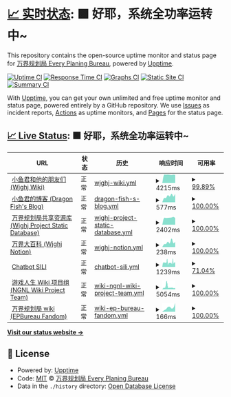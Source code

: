 # [📈 实时状态](https://status.wjghj.cn): <!--live status--> **🟩 好耶，系统全功率运转中~**

This repository contains the open-source uptime monitor and status page for [万界规划局 Every Planing Bureau](https://www.wjghj.cn), powered by [Upptime](https://github.com/upptime/upptime).

[![Uptime CI](https://github.com/Wjghj-Project/status/workflows/Uptime%20CI/badge.svg)](https://github.com/Wjghj-Project/status/actions?query=workflow%3A%22Uptime+CI%22)
[![Response Time CI](https://github.com/Wjghj-Project/status/workflows/Response%20Time%20CI/badge.svg)](https://github.com/Wjghj-Project/status/actions?query=workflow%3A%22Response+Time+CI%22)
[![Graphs CI](https://github.com/Wjghj-Project/status/workflows/Graphs%20CI/badge.svg)](https://github.com/Wjghj-Project/status/actions?query=workflow%3A%22Graphs+CI%22)
[![Static Site CI](https://github.com/Wjghj-Project/status/workflows/Static%20Site%20CI/badge.svg)](https://github.com/Wjghj-Project/status/actions?query=workflow%3A%22Static+Site+CI%22)
[![Summary CI](https://github.com/Wjghj-Project/status/workflows/Summary%20CI/badge.svg)](https://github.com/Wjghj-Project/status/actions?query=workflow%3A%22Summary+CI%22)

With [Upptime](https://upptime.js.org), you can get your own unlimited and free uptime monitor and status page, powered entirely by a GitHub repository. We use [Issues](https://github.com/Wjghj-Project/status/issues) as incident reports, [Actions](https://github.com/Wjghj-Project/status/actions) as uptime monitors, and [Pages](https://status.wjghj.cn) for the status page.

## [📈 Live Status](https://demo.upptime.js.org): <!--live status--> **🟩 好耶，系统全功率运转中~**

<!--start: status pages-->
<!-- This summary is generated by Upptime (https://github.com/upptime/upptime) -->
<!-- Do not edit this manually, your changes will be overwritten -->
<!-- prettier-ignore -->
| URL | 状态 | 历史 | 响应时间 | 可用率 |
| --- | ------ | ------- | ------------- | ------ |
| <img alt="" src="https://icons.duckduckgo.com/ip3/www.wjghj.cn.ico" height="13"> [小鱼君和他的朋友们 (Wjghj Wiki)](https://www.wjghj.cn) | 正常 | [wjghj-wiki.yml](https://github.com/Wjghj-Project/status/commits/HEAD/history/wjghj-wiki.yml) | <details><summary><img alt="响应时间趋势" src="./graphs/wjghj-wiki/response-time-week.png" height="20"> 4215ms</summary><br><a href="https://status.wjghj.cn/history/wjghj-wiki"><img alt="响应时间 5190" src="https://img.shields.io/endpoint?url=https%3A%2F%2Fraw.githubusercontent.com%2FWjghj-Project%2Fstatus%2FHEAD%2Fapi%2Fwjghj-wiki%2Fresponse-time.json"></a><br><a href="https://status.wjghj.cn/history/wjghj-wiki"><img alt="24小时响应时间 4206" src="https://img.shields.io/endpoint?url=https%3A%2F%2Fraw.githubusercontent.com%2FWjghj-Project%2Fstatus%2FHEAD%2Fapi%2Fwjghj-wiki%2Fresponse-time-day.json"></a><br><a href="https://status.wjghj.cn/history/wjghj-wiki"><img alt="7天响应时间 4215" src="https://img.shields.io/endpoint?url=https%3A%2F%2Fraw.githubusercontent.com%2FWjghj-Project%2Fstatus%2FHEAD%2Fapi%2Fwjghj-wiki%2Fresponse-time-week.json"></a><br><a href="https://status.wjghj.cn/history/wjghj-wiki"><img alt="30天响应时间 4308" src="https://img.shields.io/endpoint?url=https%3A%2F%2Fraw.githubusercontent.com%2FWjghj-Project%2Fstatus%2FHEAD%2Fapi%2Fwjghj-wiki%2Fresponse-time-month.json"></a><br><a href="https://status.wjghj.cn/history/wjghj-wiki"><img alt="1年响应时间 5359" src="https://img.shields.io/endpoint?url=https%3A%2F%2Fraw.githubusercontent.com%2FWjghj-Project%2Fstatus%2FHEAD%2Fapi%2Fwjghj-wiki%2Fresponse-time-year.json"></a></details> | <details><summary><a href="https://status.wjghj.cn/history/wjghj-wiki">99.89%</a></summary><a href="https://status.wjghj.cn/history/wjghj-wiki"><img alt="可用率 99.34%" src="https://img.shields.io/endpoint?url=https%3A%2F%2Fraw.githubusercontent.com%2FWjghj-Project%2Fstatus%2FHEAD%2Fapi%2Fwjghj-wiki%2Fuptime.json"></a><br><a href="https://status.wjghj.cn/history/wjghj-wiki"><img alt="4小时可用率 99.26%" src="https://img.shields.io/endpoint?url=https%3A%2F%2Fraw.githubusercontent.com%2FWjghj-Project%2Fstatus%2FHEAD%2Fapi%2Fwjghj-wiki%2Fuptime-day.json"></a><br><a href="https://status.wjghj.cn/history/wjghj-wiki"><img alt="7日可用率 99.89%" src="https://img.shields.io/endpoint?url=https%3A%2F%2Fraw.githubusercontent.com%2FWjghj-Project%2Fstatus%2FHEAD%2Fapi%2Fwjghj-wiki%2Fuptime-week.json"></a><br><a href="https://status.wjghj.cn/history/wjghj-wiki"><img alt="30日可用率 99.98%" src="https://img.shields.io/endpoint?url=https%3A%2F%2Fraw.githubusercontent.com%2FWjghj-Project%2Fstatus%2FHEAD%2Fapi%2Fwjghj-wiki%2Fuptime-month.json"></a><br><a href="https://status.wjghj.cn/history/wjghj-wiki"><img alt="1年可用率 98.79%" src="https://img.shields.io/endpoint?url=https%3A%2F%2Fraw.githubusercontent.com%2FWjghj-Project%2Fstatus%2FHEAD%2Fapi%2Fwjghj-wiki%2Fuptime-year.json"></a></details>
| <img alt="" src="https://icons.duckduckgo.com/ip3/blog.wjghj.cn.ico" height="13"> [小鱼君的博客 (Dragon Fish's Blog)](https://blog.wjghj.cn) | 正常 | [dragon-fish-s-blog.yml](https://github.com/Wjghj-Project/status/commits/HEAD/history/dragon-fish-s-blog.yml) | <details><summary><img alt="响应时间趋势" src="./graphs/dragon-fish-s-blog/response-time-week.png" height="20"> 577ms</summary><br><a href="https://status.wjghj.cn/history/dragon-fish-s-blog"><img alt="响应时间 478" src="https://img.shields.io/endpoint?url=https%3A%2F%2Fraw.githubusercontent.com%2FWjghj-Project%2Fstatus%2FHEAD%2Fapi%2Fdragon-fish-s-blog%2Fresponse-time.json"></a><br><a href="https://status.wjghj.cn/history/dragon-fish-s-blog"><img alt="24小时响应时间 761" src="https://img.shields.io/endpoint?url=https%3A%2F%2Fraw.githubusercontent.com%2FWjghj-Project%2Fstatus%2FHEAD%2Fapi%2Fdragon-fish-s-blog%2Fresponse-time-day.json"></a><br><a href="https://status.wjghj.cn/history/dragon-fish-s-blog"><img alt="7天响应时间 577" src="https://img.shields.io/endpoint?url=https%3A%2F%2Fraw.githubusercontent.com%2FWjghj-Project%2Fstatus%2FHEAD%2Fapi%2Fdragon-fish-s-blog%2Fresponse-time-week.json"></a><br><a href="https://status.wjghj.cn/history/dragon-fish-s-blog"><img alt="30天响应时间 559" src="https://img.shields.io/endpoint?url=https%3A%2F%2Fraw.githubusercontent.com%2FWjghj-Project%2Fstatus%2FHEAD%2Fapi%2Fdragon-fish-s-blog%2Fresponse-time-month.json"></a><br><a href="https://status.wjghj.cn/history/dragon-fish-s-blog"><img alt="1年响应时间 523" src="https://img.shields.io/endpoint?url=https%3A%2F%2Fraw.githubusercontent.com%2FWjghj-Project%2Fstatus%2FHEAD%2Fapi%2Fdragon-fish-s-blog%2Fresponse-time-year.json"></a></details> | <details><summary><a href="https://status.wjghj.cn/history/dragon-fish-s-blog">100.00%</a></summary><a href="https://status.wjghj.cn/history/dragon-fish-s-blog"><img alt="可用率 99.66%" src="https://img.shields.io/endpoint?url=https%3A%2F%2Fraw.githubusercontent.com%2FWjghj-Project%2Fstatus%2FHEAD%2Fapi%2Fdragon-fish-s-blog%2Fuptime.json"></a><br><a href="https://status.wjghj.cn/history/dragon-fish-s-blog"><img alt="4小时可用率 100.00%" src="https://img.shields.io/endpoint?url=https%3A%2F%2Fraw.githubusercontent.com%2FWjghj-Project%2Fstatus%2FHEAD%2Fapi%2Fdragon-fish-s-blog%2Fuptime-day.json"></a><br><a href="https://status.wjghj.cn/history/dragon-fish-s-blog"><img alt="7日可用率 100.00%" src="https://img.shields.io/endpoint?url=https%3A%2F%2Fraw.githubusercontent.com%2FWjghj-Project%2Fstatus%2FHEAD%2Fapi%2Fdragon-fish-s-blog%2Fuptime-week.json"></a><br><a href="https://status.wjghj.cn/history/dragon-fish-s-blog"><img alt="30日可用率 98.64%" src="https://img.shields.io/endpoint?url=https%3A%2F%2Fraw.githubusercontent.com%2FWjghj-Project%2Fstatus%2FHEAD%2Fapi%2Fdragon-fish-s-blog%2Fuptime-month.json"></a><br><a href="https://status.wjghj.cn/history/dragon-fish-s-blog"><img alt="1年可用率 99.31%" src="https://img.shields.io/endpoint?url=https%3A%2F%2Fraw.githubusercontent.com%2FWjghj-Project%2Fstatus%2FHEAD%2Fapi%2Fdragon-fish-s-blog%2Fuptime-year.json"></a></details>
| <img alt="" src="https://icons.duckduckgo.com/ip3/common.wjghj.cn.ico" height="13"> [万界规划局共享资源库 (Wjghj Project Static Database)](https://common.wjghj.cn) | 正常 | [wjghj-project-static-database.yml](https://github.com/Wjghj-Project/status/commits/HEAD/history/wjghj-project-static-database.yml) | <details><summary><img alt="响应时间趋势" src="./graphs/wjghj-project-static-database/response-time-week.png" height="20"> 2402ms</summary><br><a href="https://status.wjghj.cn/history/wjghj-project-static-database"><img alt="响应时间 2807" src="https://img.shields.io/endpoint?url=https%3A%2F%2Fraw.githubusercontent.com%2FWjghj-Project%2Fstatus%2FHEAD%2Fapi%2Fwjghj-project-static-database%2Fresponse-time.json"></a><br><a href="https://status.wjghj.cn/history/wjghj-project-static-database"><img alt="24小时响应时间 2294" src="https://img.shields.io/endpoint?url=https%3A%2F%2Fraw.githubusercontent.com%2FWjghj-Project%2Fstatus%2FHEAD%2Fapi%2Fwjghj-project-static-database%2Fresponse-time-day.json"></a><br><a href="https://status.wjghj.cn/history/wjghj-project-static-database"><img alt="7天响应时间 2402" src="https://img.shields.io/endpoint?url=https%3A%2F%2Fraw.githubusercontent.com%2FWjghj-Project%2Fstatus%2FHEAD%2Fapi%2Fwjghj-project-static-database%2Fresponse-time-week.json"></a><br><a href="https://status.wjghj.cn/history/wjghj-project-static-database"><img alt="30天响应时间 2358" src="https://img.shields.io/endpoint?url=https%3A%2F%2Fraw.githubusercontent.com%2FWjghj-Project%2Fstatus%2FHEAD%2Fapi%2Fwjghj-project-static-database%2Fresponse-time-month.json"></a><br><a href="https://status.wjghj.cn/history/wjghj-project-static-database"><img alt="1年响应时间 3046" src="https://img.shields.io/endpoint?url=https%3A%2F%2Fraw.githubusercontent.com%2FWjghj-Project%2Fstatus%2FHEAD%2Fapi%2Fwjghj-project-static-database%2Fresponse-time-year.json"></a></details> | <details><summary><a href="https://status.wjghj.cn/history/wjghj-project-static-database">100.00%</a></summary><a href="https://status.wjghj.cn/history/wjghj-project-static-database"><img alt="可用率 99.32%" src="https://img.shields.io/endpoint?url=https%3A%2F%2Fraw.githubusercontent.com%2FWjghj-Project%2Fstatus%2FHEAD%2Fapi%2Fwjghj-project-static-database%2Fuptime.json"></a><br><a href="https://status.wjghj.cn/history/wjghj-project-static-database"><img alt="4小时可用率 100.00%" src="https://img.shields.io/endpoint?url=https%3A%2F%2Fraw.githubusercontent.com%2FWjghj-Project%2Fstatus%2FHEAD%2Fapi%2Fwjghj-project-static-database%2Fuptime-day.json"></a><br><a href="https://status.wjghj.cn/history/wjghj-project-static-database"><img alt="7日可用率 100.00%" src="https://img.shields.io/endpoint?url=https%3A%2F%2Fraw.githubusercontent.com%2FWjghj-Project%2Fstatus%2FHEAD%2Fapi%2Fwjghj-project-static-database%2Fuptime-week.json"></a><br><a href="https://status.wjghj.cn/history/wjghj-project-static-database"><img alt="30日可用率 100.00%" src="https://img.shields.io/endpoint?url=https%3A%2F%2Fraw.githubusercontent.com%2FWjghj-Project%2Fstatus%2FHEAD%2Fapi%2Fwjghj-project-static-database%2Fuptime-month.json"></a><br><a href="https://status.wjghj.cn/history/wjghj-project-static-database"><img alt="1年可用率 98.82%" src="https://img.shields.io/endpoint?url=https%3A%2F%2Fraw.githubusercontent.com%2FWjghj-Project%2Fstatus%2FHEAD%2Fapi%2Fwjghj-project-static-database%2Fuptime-year.json"></a></details>
| <img alt="" src="https://icons.duckduckgo.com/ip3/www.notion.so.ico" height="13"> [万界大百科 (Wjghj Notion)](https://www.notion.so/epbureau/9a6d9bd0704244a1818624f032d013f9) | 正常 | [wjghj-notion.yml](https://github.com/Wjghj-Project/status/commits/HEAD/history/wjghj-notion.yml) | <details><summary><img alt="响应时间趋势" src="./graphs/wjghj-notion/response-time-week.png" height="20"> 238ms</summary><br><a href="https://status.wjghj.cn/history/wjghj-notion"><img alt="响应时间 253" src="https://img.shields.io/endpoint?url=https%3A%2F%2Fraw.githubusercontent.com%2FWjghj-Project%2Fstatus%2FHEAD%2Fapi%2Fwjghj-notion%2Fresponse-time.json"></a><br><a href="https://status.wjghj.cn/history/wjghj-notion"><img alt="24小时响应时间 266" src="https://img.shields.io/endpoint?url=https%3A%2F%2Fraw.githubusercontent.com%2FWjghj-Project%2Fstatus%2FHEAD%2Fapi%2Fwjghj-notion%2Fresponse-time-day.json"></a><br><a href="https://status.wjghj.cn/history/wjghj-notion"><img alt="7天响应时间 238" src="https://img.shields.io/endpoint?url=https%3A%2F%2Fraw.githubusercontent.com%2FWjghj-Project%2Fstatus%2FHEAD%2Fapi%2Fwjghj-notion%2Fresponse-time-week.json"></a><br><a href="https://status.wjghj.cn/history/wjghj-notion"><img alt="30天响应时间 238" src="https://img.shields.io/endpoint?url=https%3A%2F%2Fraw.githubusercontent.com%2FWjghj-Project%2Fstatus%2FHEAD%2Fapi%2Fwjghj-notion%2Fresponse-time-month.json"></a><br><a href="https://status.wjghj.cn/history/wjghj-notion"><img alt="1年响应时间 260" src="https://img.shields.io/endpoint?url=https%3A%2F%2Fraw.githubusercontent.com%2FWjghj-Project%2Fstatus%2FHEAD%2Fapi%2Fwjghj-notion%2Fresponse-time-year.json"></a></details> | <details><summary><a href="https://status.wjghj.cn/history/wjghj-notion">100.00%</a></summary><a href="https://status.wjghj.cn/history/wjghj-notion"><img alt="可用率 99.93%" src="https://img.shields.io/endpoint?url=https%3A%2F%2Fraw.githubusercontent.com%2FWjghj-Project%2Fstatus%2FHEAD%2Fapi%2Fwjghj-notion%2Fuptime.json"></a><br><a href="https://status.wjghj.cn/history/wjghj-notion"><img alt="4小时可用率 100.00%" src="https://img.shields.io/endpoint?url=https%3A%2F%2Fraw.githubusercontent.com%2FWjghj-Project%2Fstatus%2FHEAD%2Fapi%2Fwjghj-notion%2Fuptime-day.json"></a><br><a href="https://status.wjghj.cn/history/wjghj-notion"><img alt="7日可用率 100.00%" src="https://img.shields.io/endpoint?url=https%3A%2F%2Fraw.githubusercontent.com%2FWjghj-Project%2Fstatus%2FHEAD%2Fapi%2Fwjghj-notion%2Fuptime-week.json"></a><br><a href="https://status.wjghj.cn/history/wjghj-notion"><img alt="30日可用率 100.00%" src="https://img.shields.io/endpoint?url=https%3A%2F%2Fraw.githubusercontent.com%2FWjghj-Project%2Fstatus%2FHEAD%2Fapi%2Fwjghj-notion%2Fuptime-month.json"></a><br><a href="https://status.wjghj.cn/history/wjghj-notion"><img alt="1年可用率 99.98%" src="https://img.shields.io/endpoint?url=https%3A%2F%2Fraw.githubusercontent.com%2FWjghj-Project%2Fstatus%2FHEAD%2Fapi%2Fwjghj-notion%2Fuptime-year.json"></a></details>
| <img alt="" src="https://icons.duckduckgo.com/ip3/sili.wjghj.cn.ico" height="13"> [Chatbot SILI](https://sili.wjghj.cn) | 正常 | [chatbot-sili.yml](https://github.com/Wjghj-Project/status/commits/HEAD/history/chatbot-sili.yml) | <details><summary><img alt="响应时间趋势" src="./graphs/chatbot-sili/response-time-week.png" height="20"> 1239ms</summary><br><a href="https://status.wjghj.cn/history/chatbot-sili"><img alt="响应时间 1263" src="https://img.shields.io/endpoint?url=https%3A%2F%2Fraw.githubusercontent.com%2FWjghj-Project%2Fstatus%2FHEAD%2Fapi%2Fchatbot-sili%2Fresponse-time.json"></a><br><a href="https://status.wjghj.cn/history/chatbot-sili"><img alt="24小时响应时间 1256" src="https://img.shields.io/endpoint?url=https%3A%2F%2Fraw.githubusercontent.com%2FWjghj-Project%2Fstatus%2FHEAD%2Fapi%2Fchatbot-sili%2Fresponse-time-day.json"></a><br><a href="https://status.wjghj.cn/history/chatbot-sili"><img alt="7天响应时间 1239" src="https://img.shields.io/endpoint?url=https%3A%2F%2Fraw.githubusercontent.com%2FWjghj-Project%2Fstatus%2FHEAD%2Fapi%2Fchatbot-sili%2Fresponse-time-week.json"></a><br><a href="https://status.wjghj.cn/history/chatbot-sili"><img alt="30天响应时间 1202" src="https://img.shields.io/endpoint?url=https%3A%2F%2Fraw.githubusercontent.com%2FWjghj-Project%2Fstatus%2FHEAD%2Fapi%2Fchatbot-sili%2Fresponse-time-month.json"></a><br><a href="https://status.wjghj.cn/history/chatbot-sili"><img alt="1年响应时间 1249" src="https://img.shields.io/endpoint?url=https%3A%2F%2Fraw.githubusercontent.com%2FWjghj-Project%2Fstatus%2FHEAD%2Fapi%2Fchatbot-sili%2Fresponse-time-year.json"></a></details> | <details><summary><a href="https://status.wjghj.cn/history/chatbot-sili">71.04%</a></summary><a href="https://status.wjghj.cn/history/chatbot-sili"><img alt="可用率 97.73%" src="https://img.shields.io/endpoint?url=https%3A%2F%2Fraw.githubusercontent.com%2FWjghj-Project%2Fstatus%2FHEAD%2Fapi%2Fchatbot-sili%2Fuptime.json"></a><br><a href="https://status.wjghj.cn/history/chatbot-sili"><img alt="4小时可用率 100.00%" src="https://img.shields.io/endpoint?url=https%3A%2F%2Fraw.githubusercontent.com%2FWjghj-Project%2Fstatus%2FHEAD%2Fapi%2Fchatbot-sili%2Fuptime-day.json"></a><br><a href="https://status.wjghj.cn/history/chatbot-sili"><img alt="7日可用率 71.04%" src="https://img.shields.io/endpoint?url=https%3A%2F%2Fraw.githubusercontent.com%2FWjghj-Project%2Fstatus%2FHEAD%2Fapi%2Fchatbot-sili%2Fuptime-week.json"></a><br><a href="https://status.wjghj.cn/history/chatbot-sili"><img alt="30日可用率 93.34%" src="https://img.shields.io/endpoint?url=https%3A%2F%2Fraw.githubusercontent.com%2FWjghj-Project%2Fstatus%2FHEAD%2Fapi%2Fchatbot-sili%2Fuptime-month.json"></a><br><a href="https://status.wjghj.cn/history/chatbot-sili"><img alt="1年可用率 98.69%" src="https://img.shields.io/endpoint?url=https%3A%2F%2Fraw.githubusercontent.com%2FWjghj-Project%2Fstatus%2FHEAD%2Fapi%2Fchatbot-sili%2Fuptime-year.json"></a></details>
| <img alt="" src="https://icons.duckduckgo.com/ip3/ngnlwiki.cn.ico" height="13"> [游戏人生 Wiki 项目组 (NGNL Wiki Project Team)](https://ngnlwiki.cn) | 正常 | [wiki-ngnl-wiki-project-team.yml](https://github.com/Wjghj-Project/status/commits/HEAD/history/wiki-ngnl-wiki-project-team.yml) | <details><summary><img alt="响应时间趋势" src="./graphs/wiki-ngnl-wiki-project-team/response-time-week.png" height="20"> 5054ms</summary><br><a href="https://status.wjghj.cn/history/wiki-ngnl-wiki-project-team"><img alt="响应时间 4271" src="https://img.shields.io/endpoint?url=https%3A%2F%2Fraw.githubusercontent.com%2FWjghj-Project%2Fstatus%2FHEAD%2Fapi%2Fwiki-ngnl-wiki-project-team%2Fresponse-time.json"></a><br><a href="https://status.wjghj.cn/history/wiki-ngnl-wiki-project-team"><img alt="24小时响应时间 3188" src="https://img.shields.io/endpoint?url=https%3A%2F%2Fraw.githubusercontent.com%2FWjghj-Project%2Fstatus%2FHEAD%2Fapi%2Fwiki-ngnl-wiki-project-team%2Fresponse-time-day.json"></a><br><a href="https://status.wjghj.cn/history/wiki-ngnl-wiki-project-team"><img alt="7天响应时间 5054" src="https://img.shields.io/endpoint?url=https%3A%2F%2Fraw.githubusercontent.com%2FWjghj-Project%2Fstatus%2FHEAD%2Fapi%2Fwiki-ngnl-wiki-project-team%2Fresponse-time-week.json"></a><br><a href="https://status.wjghj.cn/history/wiki-ngnl-wiki-project-team"><img alt="30天响应时间 3712" src="https://img.shields.io/endpoint?url=https%3A%2F%2Fraw.githubusercontent.com%2FWjghj-Project%2Fstatus%2FHEAD%2Fapi%2Fwiki-ngnl-wiki-project-team%2Fresponse-time-month.json"></a><br><a href="https://status.wjghj.cn/history/wiki-ngnl-wiki-project-team"><img alt="1年响应时间 4274" src="https://img.shields.io/endpoint?url=https%3A%2F%2Fraw.githubusercontent.com%2FWjghj-Project%2Fstatus%2FHEAD%2Fapi%2Fwiki-ngnl-wiki-project-team%2Fresponse-time-year.json"></a></details> | <details><summary><a href="https://status.wjghj.cn/history/wiki-ngnl-wiki-project-team">100.00%</a></summary><a href="https://status.wjghj.cn/history/wiki-ngnl-wiki-project-team"><img alt="可用率 99.66%" src="https://img.shields.io/endpoint?url=https%3A%2F%2Fraw.githubusercontent.com%2FWjghj-Project%2Fstatus%2FHEAD%2Fapi%2Fwiki-ngnl-wiki-project-team%2Fuptime.json"></a><br><a href="https://status.wjghj.cn/history/wiki-ngnl-wiki-project-team"><img alt="4小时可用率 100.00%" src="https://img.shields.io/endpoint?url=https%3A%2F%2Fraw.githubusercontent.com%2FWjghj-Project%2Fstatus%2FHEAD%2Fapi%2Fwiki-ngnl-wiki-project-team%2Fuptime-day.json"></a><br><a href="https://status.wjghj.cn/history/wiki-ngnl-wiki-project-team"><img alt="7日可用率 100.00%" src="https://img.shields.io/endpoint?url=https%3A%2F%2Fraw.githubusercontent.com%2FWjghj-Project%2Fstatus%2FHEAD%2Fapi%2Fwiki-ngnl-wiki-project-team%2Fuptime-week.json"></a><br><a href="https://status.wjghj.cn/history/wiki-ngnl-wiki-project-team"><img alt="30日可用率 100.00%" src="https://img.shields.io/endpoint?url=https%3A%2F%2Fraw.githubusercontent.com%2FWjghj-Project%2Fstatus%2FHEAD%2Fapi%2Fwiki-ngnl-wiki-project-team%2Fuptime-month.json"></a><br><a href="https://status.wjghj.cn/history/wiki-ngnl-wiki-project-team"><img alt="1年可用率 99.37%" src="https://img.shields.io/endpoint?url=https%3A%2F%2Fraw.githubusercontent.com%2FWjghj-Project%2Fstatus%2FHEAD%2Fapi%2Fwiki-ngnl-wiki-project-team%2Fuptime-year.json"></a></details>
| <img alt="" src="https://icons.duckduckgo.com/ip3/epbureau.fandom.com.ico" height="13"> [万界规划局 wiki (EPBureau Fandom)](https://epbureau.fandom.com) | 正常 | [wiki-ep-bureau-fandom.yml](https://github.com/Wjghj-Project/status/commits/HEAD/history/wiki-ep-bureau-fandom.yml) | <details><summary><img alt="响应时间趋势" src="./graphs/wiki-ep-bureau-fandom/response-time-week.png" height="20"> 166ms</summary><br><a href="https://status.wjghj.cn/history/wiki-ep-bureau-fandom"><img alt="响应时间 181" src="https://img.shields.io/endpoint?url=https%3A%2F%2Fraw.githubusercontent.com%2FWjghj-Project%2Fstatus%2FHEAD%2Fapi%2Fwiki-ep-bureau-fandom%2Fresponse-time.json"></a><br><a href="https://status.wjghj.cn/history/wiki-ep-bureau-fandom"><img alt="24小时响应时间 345" src="https://img.shields.io/endpoint?url=https%3A%2F%2Fraw.githubusercontent.com%2FWjghj-Project%2Fstatus%2FHEAD%2Fapi%2Fwiki-ep-bureau-fandom%2Fresponse-time-day.json"></a><br><a href="https://status.wjghj.cn/history/wiki-ep-bureau-fandom"><img alt="7天响应时间 166" src="https://img.shields.io/endpoint?url=https%3A%2F%2Fraw.githubusercontent.com%2FWjghj-Project%2Fstatus%2FHEAD%2Fapi%2Fwiki-ep-bureau-fandom%2Fresponse-time-week.json"></a><br><a href="https://status.wjghj.cn/history/wiki-ep-bureau-fandom"><img alt="30天响应时间 134" src="https://img.shields.io/endpoint?url=https%3A%2F%2Fraw.githubusercontent.com%2FWjghj-Project%2Fstatus%2FHEAD%2Fapi%2Fwiki-ep-bureau-fandom%2Fresponse-time-month.json"></a><br><a href="https://status.wjghj.cn/history/wiki-ep-bureau-fandom"><img alt="1年响应时间 169" src="https://img.shields.io/endpoint?url=https%3A%2F%2Fraw.githubusercontent.com%2FWjghj-Project%2Fstatus%2FHEAD%2Fapi%2Fwiki-ep-bureau-fandom%2Fresponse-time-year.json"></a></details> | <details><summary><a href="https://status.wjghj.cn/history/wiki-ep-bureau-fandom">100.00%</a></summary><a href="https://status.wjghj.cn/history/wiki-ep-bureau-fandom"><img alt="可用率 99.99%" src="https://img.shields.io/endpoint?url=https%3A%2F%2Fraw.githubusercontent.com%2FWjghj-Project%2Fstatus%2FHEAD%2Fapi%2Fwiki-ep-bureau-fandom%2Fuptime.json"></a><br><a href="https://status.wjghj.cn/history/wiki-ep-bureau-fandom"><img alt="4小时可用率 100.00%" src="https://img.shields.io/endpoint?url=https%3A%2F%2Fraw.githubusercontent.com%2FWjghj-Project%2Fstatus%2FHEAD%2Fapi%2Fwiki-ep-bureau-fandom%2Fuptime-day.json"></a><br><a href="https://status.wjghj.cn/history/wiki-ep-bureau-fandom"><img alt="7日可用率 100.00%" src="https://img.shields.io/endpoint?url=https%3A%2F%2Fraw.githubusercontent.com%2FWjghj-Project%2Fstatus%2FHEAD%2Fapi%2Fwiki-ep-bureau-fandom%2Fuptime-week.json"></a><br><a href="https://status.wjghj.cn/history/wiki-ep-bureau-fandom"><img alt="30日可用率 100.00%" src="https://img.shields.io/endpoint?url=https%3A%2F%2Fraw.githubusercontent.com%2FWjghj-Project%2Fstatus%2FHEAD%2Fapi%2Fwiki-ep-bureau-fandom%2Fuptime-month.json"></a><br><a href="https://status.wjghj.cn/history/wiki-ep-bureau-fandom"><img alt="1年可用率 100.00%" src="https://img.shields.io/endpoint?url=https%3A%2F%2Fraw.githubusercontent.com%2FWjghj-Project%2Fstatus%2FHEAD%2Fapi%2Fwiki-ep-bureau-fandom%2Fuptime-year.json"></a></details>

<!--end: status pages-->

[**Visit our status website →**](https://status.wjghj.cn)

## 📄 License

- Powered by: [Upptime](https://github.com/upptime/upptime)
- Code: [MIT](./LICENSE) © [万界规划局 Every Planing Bureau](https://www.wjghj.cn)
- Data in the `./history` directory: [Open Database License](https://opendatacommons.org/licenses/odbl/1-0/)
